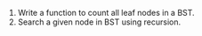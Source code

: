 1. Write a function to count all leaf nodes in a BST.
2. Search a given node in BST using recursion.
